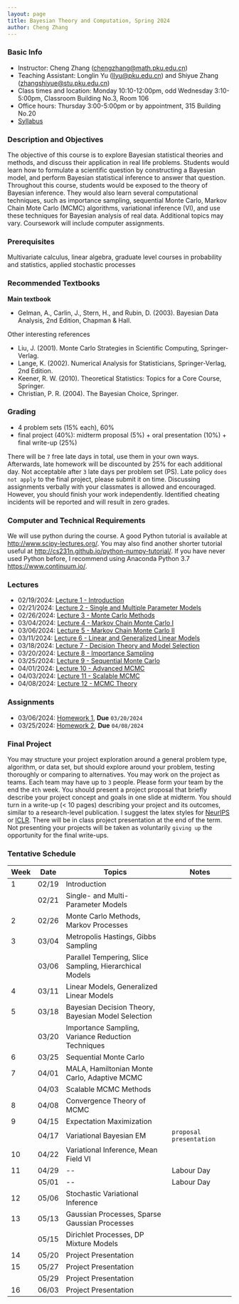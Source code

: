 ```yaml
---
layout: page
title: Bayesian Theory and Computation, Spring 2024
author: Cheng Zhang
---
```


### Basic Info
- Instructor: Cheng Zhang (<chengzhang@math.pku.edu.cn>)
- Teaching Assistant: Longlin Yu (<llyu@pku.edu.cn>) and Shiyue Zhang (<zhangshiyue@stu.pku.edu.cn>)
- Class times and location: Monday 10:10-12:00pm, odd Wednesday 3:10-5:00pm, Classroom Building No.3, Room 106 
- Office hours: Thursday 3:00-5:00pm or by appointment, 315 Building No.20
- [Syllabus]({{sites.baseurl}}/courses/Syllabus-btc-s24.pdf)
  
### Description and Objectives
The objective of this course is to explore Bayesian statistical theories and methods, and discuss their application in real life problems. Students would learn how to formulate a scientific question by constructing a Bayesian model, and perform Bayesian statistical inference to answer that question. Throughout this course, students would be exposed to the theory of Bayesian inference. They would also learn several computational techniques, such as importance sampling, sequential Monte Carlo, Markov Chain Mote Carlo (MCMC) algorithms, variational inference (VI), and use these techniques for Bayesian analysis of real data. Additional topics may vary. Coursework will include computer assignments.

### Prerequisites
Multivariate calculus, linear algebra, graduate level courses in probability and statistics, applied stochastic processes

### Recommended Textbooks
**Main textbook**

- Gelman, A., Carlin, J., Stern, H., and Rubin, D. (2003). Bayesian Data Analysis, 2nd Edition, Chapman & Hall.

Other interesting references

- Liu, J. (2001). Monte Carlo Strategies in Scientific Computing, Springer-Verlag.
- Lange, K. (2002). Numerical Analysis for Statisticians, Springer-Verlag, 2nd Edition.
- Keener, R. W. (2010). Theoretical Statistics: Topics for a Core Course, Springer.
- Christian, P. R. (2004). The Bayesian Choice, Springer.

### Grading
- 4 problem sets (15% each), 60%
- final project (40%): midterm proposal (5%) + oral presentation (10%) + final write-up (25%)

There will be `7` free late days in total, use them in your own ways. Afterwards, late homework will be discounted by 25% for each additional day. Not acceptable after `3` late days per problem set (PS). Late policy `does not apply` to the final project, please submit it on time. Discussing assignments verbally with your classmates is allowed and encouraged. However, you should finish your work independently. Identified cheating incidents will be reported and will result in zero grades.

### Computer and Technical Requirements

We will use python during the course. A good Python tutorial is available at <http://www.scipy-lectures.org/>. You may also find another shorter tutorial useful at <http://cs231n.github.io/python-numpy-tutorial/>. If you have never used Python before, I recommend using Anaconda Python 3.7 <https://www.continuum.io/>.

### Lectures
- 02/19/2024: [Lecture 1 - Introduction]({{sites.baseurl}}/static/slides/btc_spring24/lec01.pdf)  
- 02/21/2024: [Lecture 2 - Single and Multiple Parameter Models]({{sites.baseurl}}/static/slides/btc_spring24/lec02.pdf)  
- 02/26/2024: [Lecture 3 - Monte Carlo Methods]({{sites.baseurl}}/static/slides/btc_spring24/lec03.pdf)  
- 03/04/2024: [Lecture 4 - Markov Chain Monte Carlo I]({{sites.baseurl}}/static/slides/btc_spring24/lec04.pdf)  
- 03/06/2024: [Lecture 5 - Markov Chain Monte Carlo II]({{sites.baseurl}}/static/slides/btc_spring24/lec05.pdf) 
- 03/11/2024: [Lecture 6 - Linear and Generalized Linear Models]({{sites.baseurl}}/static/slides/btc_spring24/lec06.pdf)
- 03/18/2024: [Lecture 7 - Decision Theory and Model Selection]({{sites.baseurl}}/static/slides/btc_spring24/lec07.pdf)  
- 03/20/2024: [Lecture 8 - Importance Sampling]({{sites.baseurl}}/static/slides/btc_spring24/lec08.pdf)  
- 03/25/2024: [Lecture 9 - Sequential Monte Carlo]({{sites.baseurl}}/static/slides/btc_spring24/lec09.pdf)  
- 04/01/2024: [Lecture 10 - Advanced MCMC]({{sites.baseurl}}/static/slides/btc_spring24/lec10.pdf)  
- 04/03/2024: [Lecture 11 - Scalable MCMC]({{sites.baseurl}}/static/slides/btc_spring24/lec11.pdf)  
- 04/08/2024: [Lecture 12 - MCMC Theory]({{sites.baseurl}}/static/slides/btc_spring24/lec12.pdf)



### Assignments
- 03/06/2024: [Homework 1]({{sites.baseurl}}/static/slides/btc_spring24/hw01.pdf), **Due** `03/20/2024`  
- 03/25/2024: [Homework 2]({{sites.baseurl}}/static/slides/btc_spring24/hw02.pdf), **Due** `04/08/2024`



### Final Project
You may structure your project exploration around a general problem type, algorithm, or data set, but should explore around your problem, testing thoroughly or comparing to alternatives. You may work on the project as teams. Each team may have up to `3` people. Please form your team by the end the `4th` week. You should present a project proposal that briefly describe your project concept and goals in one slide at midterm. You should turn in a write-up (< 10 pages) describing your project and its outcomes, similar to a research-level publication. I suggest the latex styles for [NeurIPS](https://nips.cc/Conferences/2019/PaperInformation/StyleFiles) or [ICLR](https://iclr.cc/Conferences/2019/CallForPapers). There will be in class project presentation at the end of the term. Not presenting your projects will be taken as voluntarily `giving up` the opportunity for the final write-ups.



### Tentative Schedule

| Week  | Date | Topics       |    Notes   |
| ----- |------| -----        |   -----    |
| 1     |02/19 | Introduction |            |
|       |02/21 | Single- and Multi- Parameter Models|   |
| 2     |02/26 | Monte Carlo Methods, Markov Processes|      |
| 3     |03/04 | Metropolis Hastings, Gibbs Sampling|  
|       |03/06 | Parallel Tempering, Slice Sampling, Hierarchical Models|    |
| 4     |03/11 | Linear Models, Generalized Linear Models |    |
| 5     |03/18 | Bayesian Decision Theory, Bayesian Model Selection |     |
|       |03/20 | Importance Sampling, Variance Reduction Techniques|       |
| 6     |03/25 | Sequential Monte Carlo|     |
| 7     |04/01 | MALA, Hamiltonian Monte Carlo, Adaptive MCMC|       |
|       |04/03 | Scalable MCMC Methods |         |
| 8     |04/08 | Convergence Theory of MCMC |         |
| 9     |04/15 | Expectation Maximization |           |
|       |04/17 | Variational Bayesian EM |   `proposal presentation`   |
| 10    |04/22 | Variational Inference, Mean Field VI |                |
| 11    |04/29 | --          | Labour Day |
|       |05/01 | --          | Labour Day |
| 12    |05/06 | Stochastic Variational Inference |         |
| 13    |05/13 | Gaussian Processes, Sparse Gaussian Processes |       |
|       |05/15 | Dirichlet Processes, DP Mixture Models |      |
| 14    |05/20 | Project Presentation |              |
| 15    |05/27 | Project Presentation |    |
|       |05/29 | Project Presentation |   |
| 16    |06/03 | Project Presentation |    |